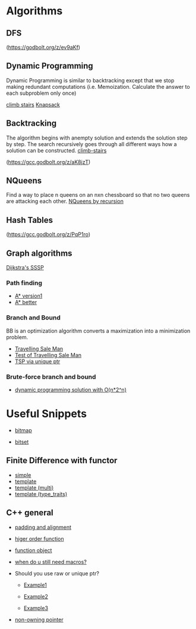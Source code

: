 # Algorithms

## DFS

(https://godbolt.org/z/ev9aKf)

## Dynamic Programming

Dynamic Programming is similar to backtracking except that we stop making redundant computations (i.e. Memoization. Calculate the answer to each subproblem only  once)

[climb stairs](https://gcc.godbolt.org/z/3orrYE)
[Knapsack](https://godbolt.org/z/7hWj3d)

## Backtracking

The algorithm begins with anempty solution and extends the solution step by step. The search recursively goes through all different ways 
how a solution can be constructed.
[climb-stairs](https://gcc.godbolt.org/z/fdcdzf)

(https://gcc.godbolt.org/z/aK8jzT)

## NQueens

Find a way to place n queens on an nxn chessboard so that no two queens are attacking each other.
[NQueens by recursion](https://gcc.godbolt.org/z/PqP1ro)

## Hash Tables

(https://gcc.godbolt.org/z/PqP1ro)

## Graph algorithms

[Dijkstra's SSSP](https://gcc.godbolt.org/z/GP9xMa)

###  Path finding

* [A* version1](https://godbolt.org/z/fEffWc)
* [A* better](https://godbolt.org/z/zW3z4q)

### Branch and Bound 

BB is an optimization algorithm converts a maximization into a minimization problem.

* [Travelling Sale Man](https://godbolt.org/z/9h95c4)
* [Test of Travelling Sale Man](https://godbolt.org/z/dq5vq7)
* [TSP via unique ptr](https://godbolt.org/z/nE5anv)

### Brute-force branch and bound

* [dynamic programming solution with O(n*2^n)](https://gcc.godbolt.org/z/hxzx9h)

# Useful Snippets

* [bitmap](https://gcc.godbolt.org/z/Pbfqzq)

* [bitset]( https://gcc.godbolt.org/z/5Mv8zo)

## Finite Difference with functor

* [simple](https://gcc.godbolt.org/z/E9WEbv)
* [template](https://gcc.godbolt.org/z/dx9KvE)
* [template (multi)](https://gcc.godbolt.org/z/4a18EP)
* [template (type_traits)](https://gcc.godbolt.org/z/xPTKj6)

## C++ general

* [padding and alignment](https://gcc.godbolt.org/z/ndscGM)
* [higer order function](https://godbolt.org/z/KKTeTT)
* [function object](https://godbolt.org/z/P65rEv)
* [when do u still need macros?](https://godbolt.org/z/M4Kaf3)
* Should you use raw or unique ptr?

  * [Example1](https://godbolt.org/z/qfo6dj)

  * [Example2](https://godbolt.org/z/fGWz9a)

  * [Example3](https://godbolt.org/z/Pqshfj)

* [non-owning pointer](https://godbolt.org/z/95s4Kq)

